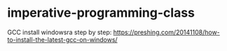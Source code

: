 # imperative-programming-class

GCC install windowsra step by step: https://preshing.com/20141108/how-to-install-the-latest-gcc-on-windows/
